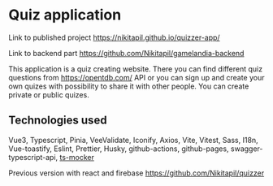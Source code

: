 # Quiz application

Link to published project https://nikitapil.github.io/quizzer-app/

Link to backend part https://github.com/Nikitapil/gamelandia-backend

This application is a quiz creating website. There you can find different quiz questions from https://opentdb.com/ API or you can sign up and create your own quizes with possibility to share it with other people. You can create private or public quizes.

## Technologies used
Vue3, Typescript, Pinia, VeeValidate, Iconify, Axios, Vite, Vitest, Sass, I18n, Vue-toastify, Eslint, Prettier, Husky, github-actions, github-pages, swagger-typescript-api, [ts-mocker](https://github.com/Nikitapil/ts-mocker)

Previous version with react and firebase https://github.com/Nikitapil/quizzer 
